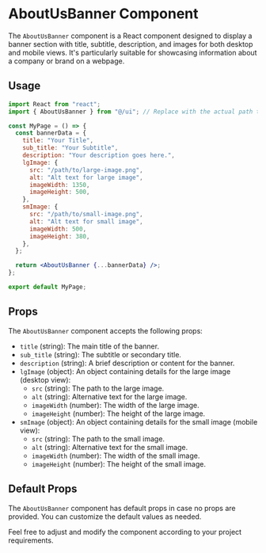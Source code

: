 # AboutUsBanner Component

The `AboutUsBanner` component is a React component designed to display a banner section with title, subtitle, description, and images for both desktop and mobile views. It's particularly suitable for
showcasing information about a company or brand on a webpage.

## Usage

```jsx
import React from "react";
import { AboutUsBanner } from "@/ui"; // Replace with the actual path to the AboutUsBanner component

const MyPage = () => {
  const bannerData = {
    title: "Your Title",
    sub_title: "Your Subtitle",
    description: "Your description goes here.",
    lgImage: {
      src: "/path/to/large-image.png",
      alt: "Alt text for large image",
      imageWidth: 1350,
      imageHeight: 500,
    },
    smImage: {
      src: "/path/to/small-image.png",
      alt: "Alt text for small image",
      imageWidth: 500,
      imageHeight: 380,
    },
  };

  return <AboutUsBanner {...bannerData} />;
};

export default MyPage;
```

## Props

The `AboutUsBanner` component accepts the following props:

- `title` (string): The main title of the banner.
- `sub_title` (string): The subtitle or secondary title.
- `description` (string): A brief description or content for the banner.
- `lgImage` (object): An object containing details for the large image (desktop view):
    - `src` (string): The path to the large image.
    - `alt` (string): Alternative text for the large image.
    - `imageWidth` (number): The width of the large image.
    - `imageHeight` (number): The height of the large image.
- `smImage` (object): An object containing details for the small image (mobile view):
    - `src` (string): The path to the small image.
    - `alt` (string): Alternative text for the small image.
    - `imageWidth` (number): The width of the small image.
    - `imageHeight` (number): The height of the small image.

## Default Props

The `AboutUsBanner` component has default props in case no props are provided. You can customize the default values as needed.

Feel free to adjust and modify the component according to your project requirements.